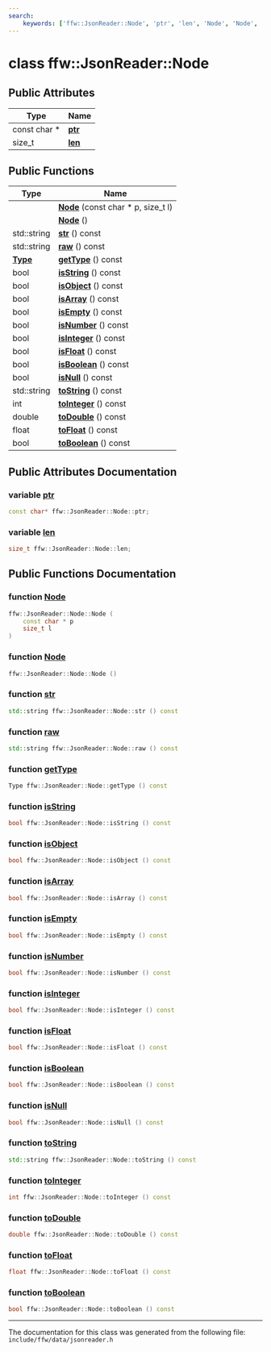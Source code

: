 ```yaml
---
search:
    keywords: ['ffw::JsonReader::Node', 'ptr', 'len', 'Node', 'Node', 'str', 'raw', 'getType', 'isString', 'isObject', 'isArray', 'isEmpty', 'isNumber', 'isInteger', 'isFloat', 'isBoolean', 'isNull', 'toString', 'toInteger', 'toDouble', 'toFloat', 'toBoolean']
---
```


# class ffw::JsonReader::Node

## Public Attributes

|Type|Name|
|-----|-----|
|const char \*|[**ptr**](classffw_1_1_json_reader_1_1_node.md#1a8f79be890e0676ea36ed6ddb362a0859)|
|size\_t|[**len**](classffw_1_1_json_reader_1_1_node.md#1a685d381ec8118b55f72e97cdb1de4c1f)|


## Public Functions

|Type|Name|
|-----|-----|
||[**Node**](classffw_1_1_json_reader_1_1_node.md#1a5edfccc90f621d7ceb72a5b4c05795d7) (const char \* p, size\_t l) |
||[**Node**](classffw_1_1_json_reader_1_1_node.md#1a4cb21e2f0281f24b62b6c2978a0e52ea) () |
|std::string|[**str**](classffw_1_1_json_reader_1_1_node.md#1a23db5bd03a788069afd356339559c205) () const |
|std::string|[**raw**](classffw_1_1_json_reader_1_1_node.md#1a1d0e0f4843fa161538a75643247b39fa) () const |
|**[Type](classffw_1_1_json_reader.md#1a84e248b0f735533d7692ce091095de16)**|[**getType**](classffw_1_1_json_reader_1_1_node.md#1a1e162896b9a10100a41c50da52d7bc2d) () const |
|bool|[**isString**](classffw_1_1_json_reader_1_1_node.md#1a3ef88585d37ddcda68dbccd378b44b77) () const |
|bool|[**isObject**](classffw_1_1_json_reader_1_1_node.md#1a67b95625b7d22e6699235e6b98b46f51) () const |
|bool|[**isArray**](classffw_1_1_json_reader_1_1_node.md#1ab2e7e5adeb331bfd0cd19ade1d387af6) () const |
|bool|[**isEmpty**](classffw_1_1_json_reader_1_1_node.md#1a7d3d86c0112c70d2800a5da5fee79ade) () const |
|bool|[**isNumber**](classffw_1_1_json_reader_1_1_node.md#1a741d5374a7544f4701accce6b5e4cd26) () const |
|bool|[**isInteger**](classffw_1_1_json_reader_1_1_node.md#1a939690e54f17813f10ebf4d889efc118) () const |
|bool|[**isFloat**](classffw_1_1_json_reader_1_1_node.md#1a4fdf6f974c0751ad57d6dfe14e16ef71) () const |
|bool|[**isBoolean**](classffw_1_1_json_reader_1_1_node.md#1a62811ba773df1ee153bc90fbf49e8e9e) () const |
|bool|[**isNull**](classffw_1_1_json_reader_1_1_node.md#1a3946c2badd09e546e570dbcfd310e1ba) () const |
|std::string|[**toString**](classffw_1_1_json_reader_1_1_node.md#1ad8629fdeeebbd23c0514be98b3aa79a8) () const |
|int|[**toInteger**](classffw_1_1_json_reader_1_1_node.md#1afc748672940bb24d058fe49bde79adf9) () const |
|double|[**toDouble**](classffw_1_1_json_reader_1_1_node.md#1a578416be84c0a1e84664e0a5da5924df) () const |
|float|[**toFloat**](classffw_1_1_json_reader_1_1_node.md#1a57c24a23a1aba60e5b94d0bd3698cc46) () const |
|bool|[**toBoolean**](classffw_1_1_json_reader_1_1_node.md#1ab4ef6cb4cc5ae7575bc0088039ecd813) () const |


## Public Attributes Documentation

### variable <a id="1a8f79be890e0676ea36ed6ddb362a0859" href="#1a8f79be890e0676ea36ed6ddb362a0859">ptr</a>

```cpp
const char* ffw::JsonReader::Node::ptr;
```



### variable <a id="1a685d381ec8118b55f72e97cdb1de4c1f" href="#1a685d381ec8118b55f72e97cdb1de4c1f">len</a>

```cpp
size_t ffw::JsonReader::Node::len;
```



## Public Functions Documentation

### function <a id="1a5edfccc90f621d7ceb72a5b4c05795d7" href="#1a5edfccc90f621d7ceb72a5b4c05795d7">Node</a>

```cpp
ffw::JsonReader::Node::Node (
    const char * p
    size_t l
)
```



### function <a id="1a4cb21e2f0281f24b62b6c2978a0e52ea" href="#1a4cb21e2f0281f24b62b6c2978a0e52ea">Node</a>

```cpp
ffw::JsonReader::Node::Node ()
```



### function <a id="1a23db5bd03a788069afd356339559c205" href="#1a23db5bd03a788069afd356339559c205">str</a>

```cpp
std::string ffw::JsonReader::Node::str () const
```



### function <a id="1a1d0e0f4843fa161538a75643247b39fa" href="#1a1d0e0f4843fa161538a75643247b39fa">raw</a>

```cpp
std::string ffw::JsonReader::Node::raw () const
```



### function <a id="1a1e162896b9a10100a41c50da52d7bc2d" href="#1a1e162896b9a10100a41c50da52d7bc2d">getType</a>

```cpp
Type ffw::JsonReader::Node::getType () const
```



### function <a id="1a3ef88585d37ddcda68dbccd378b44b77" href="#1a3ef88585d37ddcda68dbccd378b44b77">isString</a>

```cpp
bool ffw::JsonReader::Node::isString () const
```



### function <a id="1a67b95625b7d22e6699235e6b98b46f51" href="#1a67b95625b7d22e6699235e6b98b46f51">isObject</a>

```cpp
bool ffw::JsonReader::Node::isObject () const
```



### function <a id="1ab2e7e5adeb331bfd0cd19ade1d387af6" href="#1ab2e7e5adeb331bfd0cd19ade1d387af6">isArray</a>

```cpp
bool ffw::JsonReader::Node::isArray () const
```



### function <a id="1a7d3d86c0112c70d2800a5da5fee79ade" href="#1a7d3d86c0112c70d2800a5da5fee79ade">isEmpty</a>

```cpp
bool ffw::JsonReader::Node::isEmpty () const
```



### function <a id="1a741d5374a7544f4701accce6b5e4cd26" href="#1a741d5374a7544f4701accce6b5e4cd26">isNumber</a>

```cpp
bool ffw::JsonReader::Node::isNumber () const
```



### function <a id="1a939690e54f17813f10ebf4d889efc118" href="#1a939690e54f17813f10ebf4d889efc118">isInteger</a>

```cpp
bool ffw::JsonReader::Node::isInteger () const
```



### function <a id="1a4fdf6f974c0751ad57d6dfe14e16ef71" href="#1a4fdf6f974c0751ad57d6dfe14e16ef71">isFloat</a>

```cpp
bool ffw::JsonReader::Node::isFloat () const
```



### function <a id="1a62811ba773df1ee153bc90fbf49e8e9e" href="#1a62811ba773df1ee153bc90fbf49e8e9e">isBoolean</a>

```cpp
bool ffw::JsonReader::Node::isBoolean () const
```



### function <a id="1a3946c2badd09e546e570dbcfd310e1ba" href="#1a3946c2badd09e546e570dbcfd310e1ba">isNull</a>

```cpp
bool ffw::JsonReader::Node::isNull () const
```



### function <a id="1ad8629fdeeebbd23c0514be98b3aa79a8" href="#1ad8629fdeeebbd23c0514be98b3aa79a8">toString</a>

```cpp
std::string ffw::JsonReader::Node::toString () const
```



### function <a id="1afc748672940bb24d058fe49bde79adf9" href="#1afc748672940bb24d058fe49bde79adf9">toInteger</a>

```cpp
int ffw::JsonReader::Node::toInteger () const
```



### function <a id="1a578416be84c0a1e84664e0a5da5924df" href="#1a578416be84c0a1e84664e0a5da5924df">toDouble</a>

```cpp
double ffw::JsonReader::Node::toDouble () const
```



### function <a id="1a57c24a23a1aba60e5b94d0bd3698cc46" href="#1a57c24a23a1aba60e5b94d0bd3698cc46">toFloat</a>

```cpp
float ffw::JsonReader::Node::toFloat () const
```



### function <a id="1ab4ef6cb4cc5ae7575bc0088039ecd813" href="#1ab4ef6cb4cc5ae7575bc0088039ecd813">toBoolean</a>

```cpp
bool ffw::JsonReader::Node::toBoolean () const
```





----------------------------------------
The documentation for this class was generated from the following file: `include/ffw/data/jsonreader.h`
